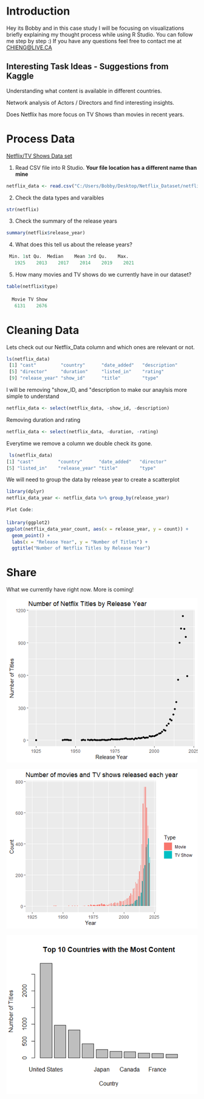 # Introduction
Hey its Bobby and in this case study I will be focusing on visualizations briefly explaining my thought process while using R Studio. You can follow me step by step :)
If you have any questions feel free to contact me at CHIENG@LIVE.CA

## Interesting Task Ideas - Suggestions from Kaggle

Understanding what content is available in different countries.

Network analysis of Actors / Directors and find interesting insights.

Does Netflix has more focus on TV Shows than movies in recent years.


# Process Data
[Netflix/TV Shows Data set](https://www.kaggle.com/datasets/shivamb/netflix-shows) 

1. Read CSV file into R Studio. **Your file location has a different name than mine**
```r
netflix_data <- read.csv("C:/Users/Bobby/Desktop/Netflix_Dataset/netflix_titles.csv")
```

2. Check the data types and varaibles
```r
str(netflix)
```

3. Check the summary of the release years
```r
summary(netflix$release_year)
```

4. What does this tell us about the release years?
```r
 Min. 1st Qu.  Median    Mean 3rd Qu.    Max. 
   1925    2013    2017    2014    2019    2021 
```

5. How many movies and TV shows do we currently have in our dataset?
```r
table(netflix$type)

  Movie TV Show 
   6131    2676 
```

# Cleaning Data

Lets check out our Netflix_Data column and which ones are relevant or not.

```r
ls(netflix_data)
 [1] "cast"         "country"      "date_added"   "description" 
 [5] "director"     "duration"     "listed_in"    "rating"      
 [9] "release_year" "show_id"      "title"        "type"      
 ```
 
I will be removing "show_ID, and "description to make our anaylsis more simple to understand
```r
netflix_data <- select(netflix_data, -show_id, -description)
```

Removing duration and rating
```r
netflix_data <- select(netflix_data, -duration, -rating)
```

Everytime we remove a column we double check its gone.

```r
 ls(netflix_data)
[1] "cast"         "country"      "date_added"   "director"    
[5] "listed_in"    "release_year" "title"        "type"
```

We will need to group the data by release year to create a scatterplot

```r
library(dplyr)
netflix_data_year <- netflix_data %>% group_by(release_year)
```

```r
Plot Code:

library(ggplot2)
ggplot(netflix_data_year_count, aes(x = release_year, y = count)) +
  geom_point() +
  labs(x = "Release Year", y = "Number of Titles") +
  ggtitle("Number of Netflix Titles by Release Year")
  ```







# Share

What we currently have right now. More is coming!

![alt text](https://github.com/databubs/Netflix-Movies-and-TV-Shows/blob/main/Release_By_Year.png)

![alt text](https://github.com/databubs/Netflix-Movies-and-TV-Shows/blob/main/Release_Year.png)

![alt text](https://github.com/databubs/Netflix-Movies-and-TV-Shows/blob/main/TopCountries.png)
